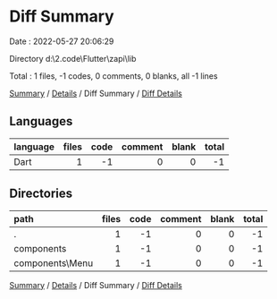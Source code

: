 # Diff Summary

Date : 2022-05-27 20:06:29

Directory d:\2.code\Flutter\zapi\lib

Total : 1 files,  -1 codes, 0 comments, 0 blanks, all -1 lines

[Summary](results.md) / [Details](details.md) / Diff Summary / [Diff Details](diff-details.md)

## Languages
| language | files | code | comment | blank | total |
| :--- | ---: | ---: | ---: | ---: | ---: |
| Dart | 1 | -1 | 0 | 0 | -1 |

## Directories
| path | files | code | comment | blank | total |
| :--- | ---: | ---: | ---: | ---: | ---: |
| . | 1 | -1 | 0 | 0 | -1 |
| components | 1 | -1 | 0 | 0 | -1 |
| components\Menu | 1 | -1 | 0 | 0 | -1 |

[Summary](results.md) / [Details](details.md) / Diff Summary / [Diff Details](diff-details.md)